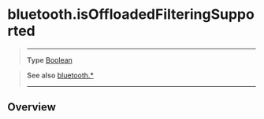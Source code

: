 # bluetooth.isOffloadedFilteringSupported

> --------------------- ------------------------------------------------------------------------------------------
> __Type__              [Boolean](https://docs.coronalabs.com/api/type/Boolean.html)


> __See also__          [bluetooth.*](/plugin/bluetooth.md)
> --------------------- ------------------------------------------------------------------------------------------

## Overview
